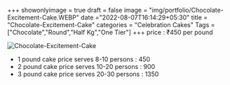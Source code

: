 +++
showonlyimage = true
draft = false
image = "img/portfolio/Chocolate-Excitement-Cake.WEBP"
date ="2022-08-07T16:14:29+05:30"
title = "Chocolate-Excitement-Cake"
categories = "Celebration Cakes"
Tags = ["Chocolate","Round","Half Kg","One Tier"]
+++
price : ₹450 per pound
<!--more-->
![Chocolate-Excitement-Cake](/img/portfolio/Chocolate-Excitement-Cake.WEBP)
* 1 pound cake price serves 8-10 persons : 450
* 2 pound cake price serves 10-20 persons : 900
* 3 pound cake price serves 20-30 persons : 1350
